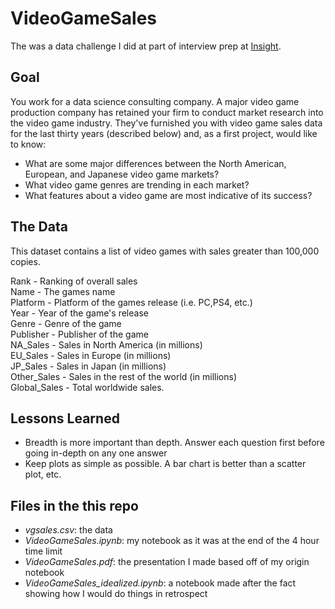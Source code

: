 # VideoGameSales
The was a data challenge I did at part of interview prep at [Insight](https://www.insightdata.ai/).

## Goal

You work for a data science consulting company. A major video game production company has retained your firm to conduct market research into the video game industry. They've furnished you with video game sales data for the last thirty years (described below) and, as a first project, would like to know:
- What are some major differences between the North American, European, and Japanese video game markets?
- What video game genres are trending in each market?
- What features about a video game are most indicative of its success?

## The Data

This dataset contains a list of video games with sales greater than 100,000 copies.

Rank - Ranking of overall sales  
Name - The games name  
Platform - Platform of the games release (i.e. PC,PS4, etc.)  
Year - Year of the game's release  
Genre - Genre of the game  
Publisher - Publisher of the game  
NA_Sales - Sales in North America (in millions)  
EU_Sales - Sales in Europe (in millions)  
JP_Sales - Sales in Japan (in millions)  
Other_Sales - Sales in the rest of the world (in millions)  
Global_Sales - Total worldwide sales.  

## Lessons Learned
- Breadth is more important than depth. Answer each question first before going in-depth on any one answer
- Keep plots as simple as possible. A bar chart is better than a scatter plot, etc.

## Files in the this repo
- _vgsales.csv_: the data
- _VideoGameSales.ipynb_: my notebook as it was at the end of the 4 hour time limit
- _VideoGameSales.pdf_: the presentation I made based off of my origin notebook
- _VideoGameSales_idealized.ipynb_: a notebook made after the fact showing how I would do things in retrospect
